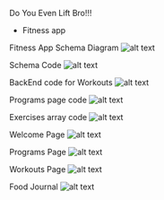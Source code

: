 Do You Even Lift Bro!!!

- Fitness app

Fitness App Schema Diagram
![alt text](src/server/prisma/SchemaDiagram.png)

Schema Code
![alt text](src/client/layout/images/SchemaCode.png)

BackEnd code for Workouts
![alt text](src/client/layout/images/WorkoutsBECode.png)

Programs page code
![alt text](src/client/layout/images/ProgramsCode.png)

Exercises array code
![alt text](src/client/layout/images/ExercisesCode.png)

Welcome Page
![alt text](src/client/layout/images/WelcomePage.png)

Programs Page
![alt text](src/client/layout/images/ProgramsPage.png)

Workouts Page
![alt text](src/client/layout/images/WorkoutsPage.png)

Food Journal
![alt text](src/client/layout/images/FoodJournal.png)
